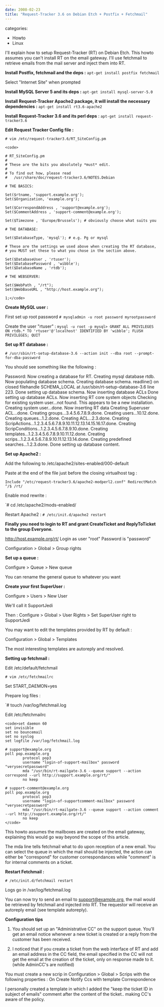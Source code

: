 ```yaml
---
date: 2008-02-23
title: "Request-Tracker 3.6 on Debian Etch + Postfix + Fetchmail"
---
```








categories:
- Howto
- Linux


I'll explain how to setup Request-Tracker (RT) on Debian Etch. This howto assumes you can't install RT on the email gateway. I'll use fetchmail to retrieve emails from the mail server and inject them into RT.

**Install Postfix, fetchmail and the deps :**
`apt-get install postfix fetchmail`

Select "Internet Site" when prompted

**Install MySQL Server 5 and its deps :**
`apt-get install mysql-server-5.0`

**Install Request-Tracker Apache2 package, it will install the necessary dependencies :**
`apt-get install rt3.6-apache2`

**Install Request-Tracker 3.6 and its perl deps** :
`apt-get install request-tracker3.6`

**Edit Request Tracker Config file :**

`# vim /etc/request-tracker3.6/RT_SiteConfig.pm`


    
    <code>
    
    # RT_SiteConfig.pm
    #
    # These are the bits you absolutely *must* edit.
    #
    # To find out how, please read
    #   /usr/share/doc/request-tracker3.6/NOTES.Debian
    
    # THE BASICS:
    
    Set($rtname, 'support.example.org');
    Set($Organization, 'example.org');
    
    Set($CorrespondAddress , 'support@example.org');
    Set($CommentAddress , 'support-comment@example.org');
    
    Set($Timezone , 'Europe/Brussels'); # obviously choose what suits you
    
    # THE DATABASE:
    
    Set($DatabaseType, 'mysql'); # e.g. Pg or mysql
    
    # These are the settings we used above when creating the RT database,
    # you MUST set these to what you chose in the section above.
    
    Set($DatabaseUser , 'rtuser');
    Set($DatabasePassword , 'wibble');
    Set($DatabaseName , 'rtdb');
    
    # THE WEBSERVER:
    
    Set($WebPath , "/rt");
    Set($WebBaseURL , "http://host.example.org");
    
    1;</code>



**Create MySQL user :**

First set up root password
`# mysqladmin -u root password myrootpassword`

Create the user "rtuser" :
`mysql -u root -p
mysql> GRANT ALL PRIVILEGES ON rtdb.* TO 'rtuser'@'localhost' IDENTIFIED BY 'wibble'; FLUSH PRIVILEGES; QUIT`


**Set up RT database :**

`# /usr/sbin/rt-setup-database-3.6 --action init --dba root --prompt-for-dba-password`

You should see something like the following :

Password: 
Now creating a database for RT.
Creating mysql database rtdb.
Now populating database schema.
Creating database schema.
readline() on closed filehandle SCHEMA_LOCAL at /usr/sbin/rt-setup-database-3.6 line 223.
Done setting up database schema.
Now inserting database ACLs
Done setting up database ACLs.
Now inserting RT core system objects
Checking for existing system user...not found.  This appears to be a new installation.
Creating system user...done.
Now inserting RT data
Creating Superuser  ACL...done.
Creating groups...3.4.5.6.7.8.9.done.
Creating users...10.12.done.
Creating queues...1.2.done.
Creating ACL...2.3.done.
Creating ScripActions...1.2.3.4.5.6.7.8.9.10.11.12.13.14.15.16.17.done.
Creating ScripConditions...1.2.3.4.5.6.7.8.9.10.done.
Creating templates...1.2.3.4.5.6.7.8.9.10.11.12.done.
Creating scrips...1.2.3.4.5.6.7.8.9.10.11.12.13.14.done.
Creating predefined searches...1.2.3.done.
Done setting up database content.


**Set up Apache2 :**

Add the following to /etc/apache2/sites-enabled/000-default

Paste at the end of the file just before the closing virtualhost tag :

`Include "/etc/request-tracker3.6/apache2-modperl2.conf"
RedirectMatch ^/$ /rt/`

Enable mod rewrite :

`# cd /etc/apache2/mods-enabled/

Restart Apache2 :
`# /etc/init.d/apache2 restart`


**Finally you need to login to RT and grant CreateTicket and ReplyToTicket to the group Everyone.**

http://host.example.org/rt/
Login as user "root"
Password is "password"

Configuration > Global > Group rights


**Set up a queue :**

Configure > Queue > New queue

You can rename the general queue to whatever you want

**Create your first SuperUser :**

Configure > Users > New User 

We'll call it SupportJedi

Then :
Configure > Global > User Rights > Set SuperUser right to SupportJedi


You may want to edit the templates provided by RT by default :

Configuration > Global > Templates

The most interesting templates are autoreply and resolved.


**Setting up fetchmail :**

Edit /etc/default/fetchmail

`# vim /etc/fetchmailrc`

Set START_DAEMON=yes

Prepare log files :

`# touch /var/log/fetchmail.log

Edit /etc/fetchmailrc


    
    <code>set daemon 60
    set invisible
    set no bouncemail
    set no syslog
    set logfile /var/log/fetchmail.log
    
    # support@example.org
    poll pop.example.org 
            protocol pop3 
            username "login-of-support-mailbox" password "verysecretpassword"
            mda "/usr/bin/rt-mailgate-3.6 --queue support --action correspond --url http://support.example.org/rt/"
            no keep
    
    # support-comment@example.org
    poll pop.example.org 
            protocol pop3 
            username "login-of-supportcomment-mailbox" password "verysecretpassword"
            mda "/usr/bin/rt-mailgate-3.6 --queue support --action comment --url http://support.example.org/rt/"
            no keep
    </code>



This howto assumes the mailboxes are created on the email gateway, explaining this would go way beyond the scope of this article.

The mda line tells fetchmail what to do upon reception of a new email.
You can select the queue in which the mail should be injected, the action can either be "correspond" for customer correspondances while "comment" is for internal comments on a ticket. 

**Restart Fetchmail :**

`# /etc/init.d/fetchmail restart`

Logs go in /var/log/fetchmail.log

You can now try to send an email to support@example.org, the mail would be retrieved by fetchmail and injected into RT.
The requestor will receive an autoreply email (see template autoreply).

**Configuration tips**

1. You should set up an "Administrative CC" on the support queue. You'll get an email notice whenever a new ticket is created or a reply from the customer has been received.

2. I noticed that if you create a ticket from the web interface of RT and add an email address in the CC field, the email specified in the CC will not get the email at the creation of the ticket, only on response made to it. (while AdminCC's are notified)

You must create a new scrip in Configuration > Global > Scrips with the following properties :
On Create Notify Ccs with template Correspondence

I personally created a template in which I added the "keep the ticket ID in subject of emails" comment after the content of the ticket.. making CC's aware of the policy.
